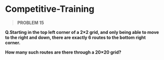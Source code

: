 # Competitive-Training

> **PROBLEM 15**

**Q.Starting in the top left corner of a 2×2 grid, and only being able to move to the right and down, there are exactly 6 routes to the bottom right corner.**



**How many such routes are there through a 20×20 grid?**
